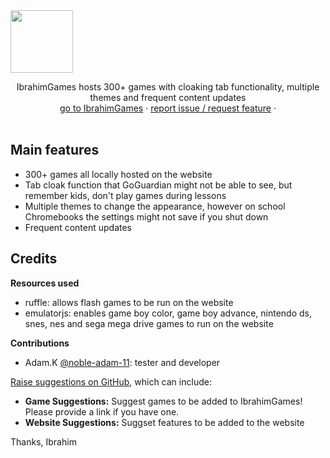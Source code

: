 <img src="https://i.ibb.co/KDMHcwX/unnamed.png" width="100" height="100" class="center">
  <p align="center">
    IbrahimGames hosts 300+ games with cloaking tab functionality, multiple themes and frequent content updates
    <br/>
    <a href="https://iza165.github.io/IbrahimGames/">go to IbrahimGames</a>
    ·
    <a href="https://github.com/iza165/IbrahimGames/issues/new/choose">report issue / request feature</a>
    ·
    <br>
    <br>
  </p>

## Main features
- 300+ games all locally hosted on the website
- Tab cloak function that GoGuardian might not be able to see, but remember kids, don't play games during lessons
- Multiple themes to change the appearance, however on school Chromebooks the settings might not save if you shut down
- Frequent content updates

## Credits
**Resources used**
- ruffle: allows flash games to be run on the website
- emulatorjs: enables game boy color, game boy advance, nintendo ds, snes, nes and sega mega drive games to run on the website 

**Contributions**
- Adam.K <a href="https://github.com/noble-adam-11">@noble-adam-11</a>: tester and developer
  
[Raise suggestions on GitHub](https://github.com/iza165/IbrahimGames/issues/new/choose), which can include:
- **Game Suggestions:** Suggest games to be added to IbrahimGames! Please provide a link if you have one.
- **Website Suggestions:** Suggset features to be added to the website

Thanks,
Ibrahim
